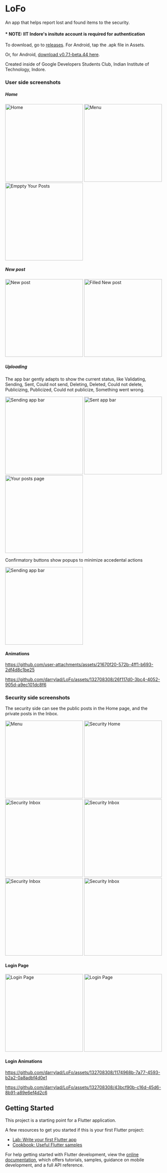 # LoFo

An app that helps report lost and found items to the security.

#### * NOTE: IIT Indore's insitute account is required for authentication

To download, go to [releases](https://github.com/darrylad/LoFo/releases). For Android, tap the .apk file in Assets.

Or, for Android, [download v0.7.1-beta.44 here](https://github.com/darrylad/LoFo/releases/download/v0.7.1-beta.44/app-arm64-v8a-release.apk).

Created inside of Google Developers Students Club, Indian Institute of Technology, Indore.

### User side screenshots

##### Home

<img width="250" alt="Home" src="https://github.com/darrylad/LoFo/assets/132708308/53238ada-27bb-422b-bc52-5871d5e53c7e"> <img width="250" alt="Menu" src="https://github.com/darrylad/LoFo/assets/132708308/8a6d2ed1-5855-4787-9395-f085b702d9f0"> <img width="250" alt="Emppty Your Posts" src="https://github.com/darrylad/LoFo/assets/132708308/34a6d27e-8023-4eed-b216-2a1c1f568b2a">

##### New post

<img width="250" alt="New post" src="https://github.com/darrylad/LoFo/assets/132708308/0a3405f2-fd1e-4d73-a332-b71bbb8d0e05"> <img width="250" alt="Filled New post" src="https://github.com/darrylad/LoFo/assets/132708308/25cbb729-756f-4b39-93ef-f3c8990f2b54">

##### Uploading

The app bar gently adapts to show the current status, like Validating, Sending, Sent, Could not send, Deleting, Deleted, Could not delete, Publicizing, Publicized, Could not publicize, Something went wrong.

<img width="250" alt="Sending app bar" src="https://github.com/darrylad/LoFo/assets/132708308/dec6774a-5752-4c30-b30f-36e1b5fa80fe"> <img width="250" alt="Sent app bar" src="https://github.com/darrylad/LoFo/assets/132708308/15a9741f-9566-4fb3-b10d-a1d94cf59769"> <img width="250" alt="Your posts page" src="https://github.com/darrylad/LoFo/assets/132708308/8b97a214-36d8-47de-a7f5-c73046e9fef0">

Confirmatory buttons show popups to minimize accedental actions

<img width="250" alt="Sending app bar" src="https://github.com/darrylad/LoFo/assets/132708308/36d96a95-9247-469f-82fc-9b0fbe3c5a6b">

#### Animations

<https://github.com/user-attachments/assets/21670f20-572b-4ff1-b693-2df4d8c1be25>

<https://github.com/darrylad/LoFo/assets/132708308/26f117d0-3bc4-4052-905d-a9ec101dc8f6>

### Security side screenshots

The security side can see the public posts in the Home page, and the private posts in the Inbox.

<img width="250" alt="Menu" src="https://github.com/darrylad/LoFo/assets/132708308/3560dd58-e60a-48fa-96c2-54034a73c648"> <img width="250" alt="Security Home" src="https://github.com/darrylad/LoFo/assets/132708308/e9e27bbe-3def-469a-80c5-f939f2bd46eb"> <img width="250" alt="Security Inbox" src="https://github.com/darrylad/LoFo/assets/132708308/13bc4deb-abde-457b-a9a1-e472b42ae75f">
<img width="250" alt="Security Inbox" src="https://github.com/darrylad/LoFo/assets/132708308/53f56dbf-cb0f-429a-b875-254059a995cd"> <img width="250" alt="Security Inbox" src="https://github.com/darrylad/LoFo/assets/132708308/b9a19107-4ec6-4c11-bab5-673fab204538"> <img width="250" alt="Security Inbox" src="https://github.com/darrylad/LoFo/assets/132708308/b972a927-56fa-4d7d-88b5-94295e8324e3">

#### Login Page

<img width="250" alt="Login Page" src="https://github.com/darrylad/LoFo/assets/132708308/131a5ee8-eb83-484e-bca5-2b4b4e4213c4"> <img width="250" alt="Login Page" src="https://github.com/darrylad/LoFo/assets/132708308/3a161baa-2006-4e29-9414-170593f4a938">

#### Login Animations

<https://github.com/darrylad/LoFo/assets/132708308/1174968b-7a77-4593-b2a2-0a8adbf4d0e1>

<https://github.com/darrylad/LoFo/assets/132708308/43bcf90b-c16d-45d6-8b91-a89e6ef4d2c6>

## Getting Started

This project is a starting point for a Flutter application.

A few resources to get you started if this is your first Flutter project:

- [Lab: Write your first Flutter app](https://docs.flutter.dev/get-started/codelab)
- [Cookbook: Useful Flutter samples](https://docs.flutter.dev/cookbook)

For help getting started with Flutter development, view the
[online documentation](https://docs.flutter.dev/), which offers tutorials,
samples, guidance on mobile development, and a full API reference.
